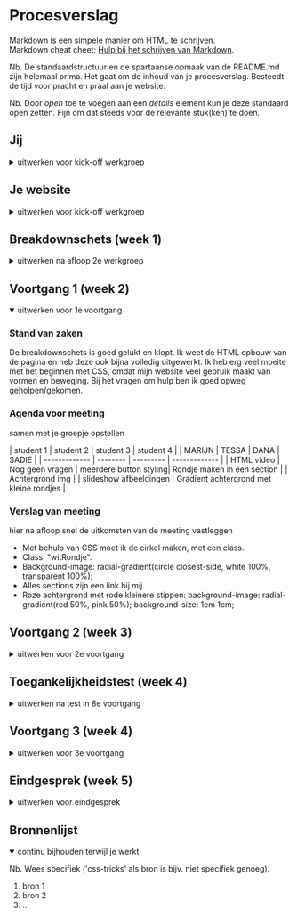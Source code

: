 # Procesverslag
Markdown is een simpele manier om HTML te schrijven.  
Markdown cheat cheet: [Hulp bij het schrijven van Markdown](https://github.com/adam-p/markdown-here/wiki/Markdown-Cheatsheet).

Nb. De standaardstructuur en de spartaanse opmaak van de README.md zijn helemaal prima. Het gaat om de inhoud van je procesverslag. Besteedt de tijd voor pracht en praal aan je website.

Nb. Door *open* toe te voegen aan een *details* element kun je deze standaard open zetten. Fijn om dat steeds voor de relevante stuk(ken) te doen.





## Jij

<details>
<summary>uitwerken voor kick-off werkgroep</summary>

### Auteur:
Sadie Roberts

#### Je startniveau:
Blauw

#### Je focus:
Responsive
 
</details>





## Je website

<details>
<summary>uitwerken voor kick-off werkgroep</summary>

### Je opdracht:
https://mocomuseum.nl/over-het-museum/ 

#### Screenshot(s) van de eerste pagina (small screen): 
Begin pagina 
<img src="images/MocoWebsite.jpg" width="375px" alt="Begin van de pagina">

#### Screenshot(s) van de tweede pagina (small screen):
Exposities
<img src="images/Barcelona.png" width="375px" alt="omschrijving van de pagina">
<img src="images/Info.png" width="375px" alt="expositie informatie">
<img src="images/Moco Masters.png" width="375px" alt="verhaal over de moco masters">

</details>



## Breakdownschets (week 1)

<details>
<summary>uitwerken na afloop 2e werkgroep</summary>

### de hele pagina: 
<img src="images/Indeling-Website-Moco.png" width="375px" alt="breakdown van de hele pagina">

### dynamisch deel (bijv menu): 
<img src="images/Hamburgermenu.png" width="375px" alt="breakdown van een dynamisch deel">

<img src="images/Menu.indeling.png" width="375px" alt="breakdownschets van een dynamisch deel">

### wellicht nog een dynamisch deel (bijv filter): 

</details>





## Voortgang 1 (week 2)

<details open>
<summary>uitwerken voor 1e voortgang</summary>

### Stand van zaken
De breakdownschets is goed gelukt en klopt. Ik weet de HTML opbouw van de pagina en heb deze ook bijna volledig uitgewerkt. Ik heb erg veel moeite met het beginnen met CSS, omdat mijn website veel gebruik maakt van vormen en beweging. Bij het vragen om hulp ben ik goed opweg geholpen/gekomen.  

### Agenda voor meeting
samen met je groepje opstellen

| student 1       | student 2          | student 3              | student 4                    |
|    MARIJN       | TESSA              | DANA                   | SADIE                        |
| -------------   | --------           | ---------              | -------------                |
| HTML video      | Nog geen vragen    | meerdere button styling|  Rondje maken in een section |
| Achtergrond img |                    | slideshow afbeeldingen |  Gradient achtergrond met kleine rondjes |


### Verslag van meeting
hier na afloop snel de uitkomsten van de meeting vastleggen

- Met behulp van CSS moet ik de cirkel maken, met een class.
- Class: "witRondje".
- Background-image: radial-gradient(circle closest-side, white 100%, transparent 100%);
- Alles sections zijn een link bij mij.
- Roze achtergrond met rode kleinere stippen: background-image: radial-gradient(red 50%, pink 50%);
  background-size: 1em 1em;

</details>





## Voortgang 2 (week 3)

<details>
<summary>uitwerken voor 2e voortgang</summary>

### Stand van zaken
Ik heb verschillende dingen uitgeprobeerd met CSS, maar loop al snel tegen kleine foutjes aan waardoor ik niet verder kom. Voorafgaand de meeting had ik nog geen vragen, omdat ik nog niet heel ver was. Tijdens de meeting heb ik toch nog wat dingen kunnen vragen, bijvoorbeeld over de language linkjes waar ik veel aanhad en vervolgens verder kon met waar ik gebleven was. 


### Agenda voor meeting
samen met je groepje opstellen

| student 1           | student 2              | student 3                       | student 4              |
| MARIJN              | TESSA                  | DANA                            | SADIE                  |
| geen vragen vooraf  | Afbeelding sticky      | Files verwijderen van github    | "/" tussen een lijstje |
|                     | Slideshow afbeeldingen |                                 | lijn onder een link    |


### Verslag van meeting
hier na afloop snel de uitkomsten van de meeting vastleggen

- Slash moet in de html in de list als volgt: '<li><a href="#">EN</a>/</li>'
- Met CSS stylen
- Border-bottom
- :after & :hover gebruiken
- 

</details>





## Toegankelijkheidstest (week 4)

<details>
<summary>uitwerken na test in 8e voortgang</summary>

### Bevindingen
Test 1. Screenreader
- Tijdens het screenreaden vond ik het persoonlijk zelf aan de ene kant duidelijk, maar aan de andere kant ook niet duidelijk. Je krijgt soms verschillende HTML elementen te horen en niet iedereen weet wat dat is. Aan de andere kant wordt weer duidelijk aangegeven waar je nu bent en wat je vervolgens moet doen. 
- Het aanpassen van de stem is belangrijk en is op eigen voorkeur. 
- De structuur van de Headings is voor een screenreader misschien niet altijd logisch, maar voor de indeling wel. 
- De linkjes zijn zelf al best duidelijk beschrijven. 

Test 2. Muis en toetsenbord
- Het is niet bij alles duidelijk of het klikbaar is
- Vaak zijn de hover states "omgekeerd": ipv dat er een lijntje te voor schijn komt, gaat die juist weg als je over een linkje bijvoorbeeld heen hovert. 
- De elementen worden in een logische volgorde geslecteerd. 
- Niet alle states zijn uitgewerkt. 
- Alles kan wel geselecteerd en bediend worden met het toetsenbord. 

Test 3. Diverse beperkingen
- Visuele beperkingen:
- het is moeilijker om kleine dingen te lezen en lastige om kleuren te onderscheiden als er veel van de zelfde kleuren worden gebruikt of als er weinig contrast is. Bij de site van Moco musuem  wordt er veel roze gebruikt en is dus soms moeilijker te onderscheiden. Wel wordt er gebruik gemaakt van zwart wat dus wel weer een contrast creeert. 
- De site maakt veel gebruik van grote titels wat wel fijn is, de kleinere teksten zijn moeilijker te lezen van een visuele beperking. 
- Slechte motoriek:
- het is soms lastig bepaalde handelingen uit te voeren. 
- over het algemeen is het opzich wel makkelijk om door de website heen te gaan. 
- Met typen doe je er wat langer over, maar je hoeft niks te typen, je hebt vaak keuze uit een drop-down menu. 
- Concentratie problemen 
- Door het gebruik van de grote titel is het opzich niet lastig om er snel achter te komen waar de pagina over gaat. Soms is het wel even zoeken waar je nou heen moet als je een specifiek iets zoekt. Doordat er opzich wel wat beweging te zien is in de website, kan de gebruiker zich misschhien minder goed concentreren. 
- Op de meeste pagina's staat niet veel tekst, behalve als je meer informatie wilt lezen bij exposities. 
- Spasme/parkinson
- Over het algemeen is het al best lastig om te bewegen met spasme of parkinson.
- Op de site heb je niet perse veel kleine buttons en linkjes en zijn over het algemeen wel groot genoeg om "mis te schieten". Bijvoorbeeld de blokken die te zien zijn bij het begin zijn volledig klikbaar en je hoeft dus niet op een bepaald deel perse te klikken. 
- Bij het boeken van tickets kunnen denk is de meeste problemen plaats vinden, omdat je daar wel wat kleinere elementen hebt, maar ook hier vind ik dat deze genoeg ruimte nemen. 





#### Screenreader
- Misshien content meer onderelkaar laten gaan.
- Alle elementen een 'uitgebreidde' betekenis of omschrijving geven, zoals buttons met een toevoegende beschrijvende teskt in css die niet perse zichtbaar hoeft te zijn op de site (aria-hidden).
- Omschrijvende labels
- Tekst op buttons
- HTML structuur op orde. 


#### Muis en toetsenbord
- 


#### Diverse beperkingen
- Groter kleurcontrast (tekst en achtergrond)
- Ander kleur gebruik
- Grotere lettertypes
- Geen tekst op afbeeldingen
- tekst in kleurvlakken
- Visueel duidelijk maken waar de gebruiker zich bevindt. 


#### Concentratie problemen
- Minder bewegende elementen of minder groot. 
- Geen teskt of extra elementen als schaduw of border om afbeeldingen heen.


</details>





## Voortgang 3 (week 4)

<details>
<summary>uitwerken voor 3e voortgang</summary>

### Stand van zaken
hier dit ging goed & dit was lastig (neem ook screenshots op van delen van je website en code)


### Agenda voor meeting
samen met je groepje opstellen

| student 1      | student 2          | student 3    | student 4                              |
| ---            | ---                | DANA          | SADIE                                  |
| dit bespreken  | en dit             | Form/formulier   | Website responsive maken               |
| en dat ook nog | dit als er tijd is | nog een punt | sections naast elkaar als breder wordt |
| ...            | ...                | ...          | ...                                    |


### Verslag van meeting
hier na afloop snel de uitkomsten van de meeting vastleggen

- punt 1
- punt 2
- nog een punt
- ...

</details>





## Eindgesprek (week 5)

<details>
<summary>uitwerken voor eindgesprek</summary>

### Stand van zaken
hier dit ging goed & dit was lastig (neem ook screenshots op van delen van je website en code)

### Screenshot(s)

hier screenshot(s) van je eindresultaat

</details>





## Bronnenlijst

<details open>
<summary>continu bijhouden terwijl je werkt</summary>

Nb. Wees specifiek ('css-tricks' als bron is bijv. niet specifiek genoeg).

1. bron 1
2. bron 2
3. ...

</details>